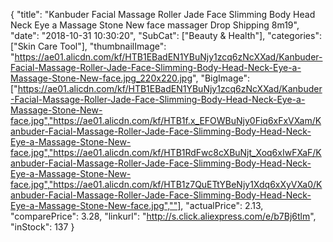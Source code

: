 {
	"title": "Kanbuder Facial Massage Roller Jade Face Slimming Body Head Neck Eye a Massage Stone New face massager Drop Shipping  8m19",
	"date": "2018-10-31 10:30:20",
	"SubCat": ["Beauty & Health"],
	"categories": ["Skin Care Tool"],
	"thumbnailImage": "https://ae01.alicdn.com/kf/HTB1EBadEN1YBuNjy1zcq6zNcXXad/Kanbuder-Facial-Massage-Roller-Jade-Face-Slimming-Body-Head-Neck-Eye-a-Massage-Stone-New-face.jpg_220x220.jpg",
	"BigImage": ["https://ae01.alicdn.com/kf/HTB1EBadEN1YBuNjy1zcq6zNcXXad/Kanbuder-Facial-Massage-Roller-Jade-Face-Slimming-Body-Head-Neck-Eye-a-Massage-Stone-New-face.jpg","https://ae01.alicdn.com/kf/HTB1f.x_EFOWBuNjy0Fiq6xFxVXam/Kanbuder-Facial-Massage-Roller-Jade-Face-Slimming-Body-Head-Neck-Eye-a-Massage-Stone-New-face.jpg","https://ae01.alicdn.com/kf/HTB1RdFwc8cXBuNjt_Xoq6xIwFXaF/Kanbuder-Facial-Massage-Roller-Jade-Face-Slimming-Body-Head-Neck-Eye-a-Massage-Stone-New-face.jpg","https://ae01.alicdn.com/kf/HTB1z7QuETtYBeNjy1Xdq6xXyVXa0/Kanbuder-Facial-Massage-Roller-Jade-Face-Slimming-Body-Head-Neck-Eye-a-Massage-Stone-New-face.jpg",""],
	"actualPrice": 2.13,
	"comparePrice": 3.28,
	"linkurl": "http://s.click.aliexpress.com/e/b7Bj6tlm",
	"inStock": 137
}
